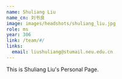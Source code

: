 ```yaml
---
name: Shuliang Liu
name_cn: 刘书良
image: images/headshots/shuliang_liu.jpg
role: ms
year: 306
link: /team/#/
links:
  email: liushuliang@stumail.neu.edu.cn
---
```


This is Shuliang Liu's Personal Page.